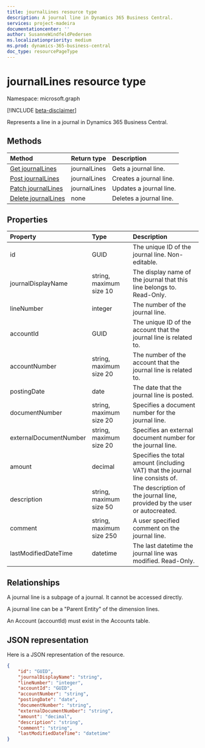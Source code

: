 ```yaml
---
title: journalLines resource type
description: A journal line in Dynamics 365 Business Central.
services: project-madeira
documentationcenter: ''
author: SusanneWindfeldPedersen
ms.localizationpriority: medium
ms.prod: dynamics-365-business-central
doc_type: resourcePageType
---
```


# journalLines resource type

Namespace: microsoft.graph

[!INCLUDE [beta-disclaimer](../../includes/beta-disclaimer.md)]

Represents a line in a journal in Dynamics 365 Business Central.

## Methods

| Method                                                       | Return type  | Description             |
| :----------------------------------------------------------- | :----------- | :---------------------- |
| [Get journalLines](../api/dynamics-journalline-get.md)       | journalLines | Gets a journal line.    |
| [Post journalLines](../api/dynamics-create-journalline.md)   | journalLines | Creates a journal line. |
| [Patch journalLines](../api/dynamics-journalline-update.md)  | journalLines | Updates a journal line. |
| [Delete journalLines](../api/dynamics-journalline-delete.md) | none         | Deletes a journal line. |

## Properties

| Property               | Type                     | Description                                                                   |
| :--------------------- | :----------------------- | :---------------------------------------------------------------------------- |
| id                     | GUID                     | The unique ID of the journal line. Non-editable.                              |
| journalDisplayName     | string, maximum size 10  | The display name of the journal that this line belongs to. Read-Only.         |
| lineNumber             | integer                  | The number of the journal line.                                               |
| accountId              | GUID                     | The unique ID of the account that the journal line is related to.             |
| accountNumber          | string, maximum size 20  | The number of the account that the journal line is related to.                |
| postingDate            | date                     | The date that the journal line is posted.                                     |
| documentNumber         | string, maximum size 20  | Specifies a document number for the journal line.                             |
| externalDocumentNumber | string, maximum size 20  | Specifies an external document number for the journal line.                   |
| amount                 | decimal                  | Specifies the total amount (including VAT) that the journal line consists of. |
| description            | string, maximum size 50  | The description of the journal line, provided by the user or autocreated.     |
| comment                | string, maximum size 250 | A user specified comment on the journal line.                                 |
| lastModifiedDateTime   | datetime                 | The last datetime the journal line was modified. Read-Only.                   |

## Relationships

A journal line is a subpage of a journal. It cannot be accessed directly.

A journal line can be a "Parent Entity" of the dimension lines.

An Account (accountId) must exist in the Accounts table.

## JSON representation

Here is a JSON representation of the resource.

```json
{
    "id": "GUID",
    "journalDisplayName": "string",
    "lineNumber": "integer",
    "accountId": "GUID",
    "accountNumber": "string",
    "postingDate": "date",
    "documentNumber": "string",
    "externalDocumentNumber": "string",
    "amount": "decimal",
    "description": "string",
    "comment": "string",
    "lastModifiedDateTime": "datetime"
}
```
